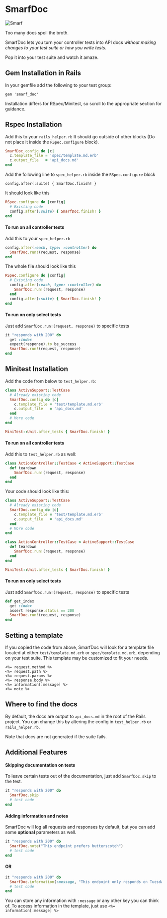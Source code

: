 # SmarfDoc

![Smarf](http://i.imgur.com/f5mzeRU.png)

Too many docs spoil the broth.

SmarfDoc lets you turn your controller tests into API docs _without making changes to your test suite or how you write tests_.

Pop it into your test suite and watch it amaze.

## Gem Installation in Rails

In your gemfile add the following to your test group:

`gem 'smarf_doc'`

Installation differs for RSpec/Minitest, so scroll to the appropriate section for guidance.

## Rspec Installation

Add this to your `rails_helper.rb` It should go outside of other blocks
(Do not place it inside the `RSpec.configure` block).
```ruby
SmarfDoc.config do |c|
  c.template_file = 'spec/template.md.erb'
  c.output_file   = 'api_docs.md'
end
```

Add the following line to `spec_helper.rb` inside the `RSpec.configure` block

`config.after(:suite) { SmarfDoc.finish! }`

It should look like this
```ruby
RSpec.configure do |config|
  # Existing code
  config.after(:suite) { SmarfDoc.finish! }
end
```
#### To run on all controller tests

Add this to your `spec_helper.rb`
```ruby
config.after(:each, type: :controller) do
  SmarfDoc.run!(request, response)
end
```

The whole file should look like this
```ruby
RSpec.configure do |config|
  # Existing code
  config.after(:each, type: :controller) do
    SmarfDoc.run!(request, response)
  end
  config.after(:suite) { SmarfDoc.finish! }
end
```
#### To run on only select tests
Just add `SmarfDoc.run!(request, response)` to specific tests
```ruby
it "responds with 200" do
  get :index
  expect(response).to be_success
  SmarfDoc.run!(request, response)
end
```

## Minitest Installation

Add the code from below to `test_helper.rb`:
```ruby
class ActiveSupport::TestCase
  # Already existing code
  SmarfDoc.config do |c|
    c.template_file = 'test/template.md.erb'
    c.output_file   = 'api_docs.md'
  end
  # More code
end

MiniTest::Unit.after_tests { SmarfDoc.finish! }
```
#### To run on all controller tests
Add this to `test_helper.rb` as well:
```ruby
class ActionController::TestCase < ActiveSupport::TestCase
  def teardown
    SmarfDoc.run!(request, response)
  end
end
```

Your code should look like this:
```ruby
class ActiveSupport::TestCase
  # Already existing code
  SmarfDoc.config do |c|
    c.template_file = 'test/template.md.erb'
    c.output_file   = 'api_docs.md'
  end
  # More code
end

class ActionController::TestCase < ActiveSupport::TestCase
  def teardown
    SmarfDoc.run!(request, response)
  end
end

MiniTest::Unit.after_tests { SmarfDoc.finish! }
```


#### To run on only select tests
Just add `SmarfDoc.run!(request, response)` to specific tests
```ruby
def get_index
  get :index
  assert response.status == 200
  SmarfDoc.run!(request, response)
end
```

## Setting a template

If you copied the code from above, SmarfDoc will look for a template file located at either
`test/template.md.erb` or `spec/template.md.erb`, depending on your test suite.
This template may be customized to fit your needs.

```erb
<%= request.method %>
<%= request.path %>
<%= request.params %>
<%= response.body %>
<%= information[:message] %>
<%= note %>
```

## Where to find the docs

By default, the docs are output to `api_docs.md` in the root of the Rails project.
You can change this by altering the config in `test_helper.rb` or `rails_helper.rb`.

Note that docs are not generated if the suite fails.

## Additional Features

#### Skipping documentation on tests

To leave certain tests out of the documentation, just add `SmarfDoc.skip` to the test.

```ruby
it "responds with 200" do
  SmarfDoc.skip
  # test code
end
```

#### Adding information and notes
SmarfDoc will log all requests and responses by default, but you can add some
**optional** parameters as well.

```ruby
it "responds with 200" do
  SmarfDoc.note("This endpoint prefers butterscotch")
  # test code
end
```
#### OR
```ruby
it "responds with 200" do
  SmarfDoc.information(:message, "This endpoint only responds on Tuesdays")
  # test code
end
```

You can store any information with `:message` or any other key you can think of.
To access information in the template, just use `<%= information[:message] %>`
